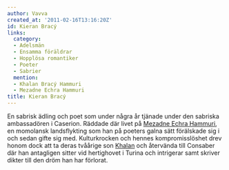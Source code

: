 ```yaml
---
author: Vavva
created_at: '2011-02-16T13:16:20Z'
id: Kieran Bracý
links:
  category:
  - Adelsmän
  - Ensamma föräldrar
  - Hopplösa romantiker
  - Poeter
  - Sabrier
  mention:
  - Khalan Bracý Hammuri
  - Mezadne Echra Hammuri
title: Kieran Bracý
---
```


En sabrisk ädling och poet som under några år tjänade under den sabriska ambassadören i Caserion.
Räddade där livet på [Mezadne Echra Hammuri], en momolansk landsflykting som han på poeters galna
sätt förälskade sig i och sedan gifte sig med. Kulturkrocken och hennes kompromisslöshet drev honom
dock att ta deras tvåårige son [Khalan] och återvända till Consaber där han antagligen sitter vid
hertighovet i Turina och intrigerar samt skriver dikter till den dröm han har förlorat.

  [Mezadne Echra Hammuri]: Mezadne_Echra_Hammuri
  [Khalan]: Khalan_Bracý_Hammuri